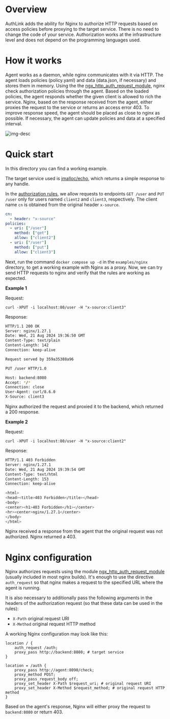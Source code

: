 # Overview 

AuthLink adds the ability for Nginx to authorize HTTP requests based on access policies before proxying to the target service. There is no need to change the code of your service. Authorization works at the infrastructure level and does not depend on the programming languages used.

# How it works

Agent works as a daemon, while nginx communicates with it via HTTP. The agent loads policies (policy.yaml) and data (data.json, if necessary) and stores them in memory. Using the the [ngx_http_auth_request_module](https://nginx.org/en/docs/http/ngx_http_auth_request_module.html), nginx check authorization policies through the agent. Based on the loaded policies, the agent responds whether the given client is allowed to rich the service. Nginx, based on the response received from the agent, either proxies the request to the service or returns an access error 403. To improve response speed, the agent should be placed as close to nginx as possible. If necessary, the agent can update policies and data at a specified interval.

![img-desc](./nginx-arch.svg)

# Quick start 

In this directory you can find a working example.

The target service used is [jmalloc/echo](https://github.com/jmalloc/echo-server), which returns a simple response to any handle.

In the [authorization rules](./agent/policy.yaml), we allow requests to endpoints `GET /user` and `PUT /user` only for users named `client2` and `client3`, respectively. 
The client name `cn` is obtained from the original header `x-source`.

```yaml
cn:
  - header: "x-source"
policies:
  - uri: ["/user"]
    method: ["get"]
    allow: ["client2"]
  - uri: ["/user"]
    method: ["put"]
    allow: ["client3"]
```

Next, run the command `docker compose up -d` in the `examples/nginx` directory, to get a working example with Nginx as a proxy. Now, we can try send HTTP requests to nginx and verify that the rules are working as expected.

**Example 1**

Request:

```curl
curl -XPUT -i localhost:80/user -H "x-source:client3"
```

Response:

```bash
HTTP/1.1 200 OK
Server: nginx/1.27.1
Date: Wed, 21 Aug 2024 19:36:50 GMT
Content-Type: text/plain
Content-Length: 142
Connection: keep-alive

Request served by 359a35388a96

PUT /user HTTP/1.0

Host: backend:8080
Accept: */*
Connection: close
User-Agent: curl/8.6.0
X-Source: client3
```

Nginx authorized the request and proxied it to the backend, which returned a 200 response.

**Example 2**

Request:

```curl
curl -XPUT -i localhost:80/user -H "x-source:client2"
```

Response:

```bash
HTTP/1.1 403 Forbidden
Server: nginx/1.27.1
Date: Wed, 21 Aug 2024 19:39:54 GMT
Content-Type: text/html
Content-Length: 153
Connection: keep-alive

<html>
<head><title>403 Forbidden</title></head>
<body>
<center><h1>403 Forbidden</h1></center>
<hr><center>nginx/1.27.1</center>
</body>
</html>
```

Nginx received a response from the agent that the original request was not authorized. Nginx returned a 403.

# Nginx configuration

Nginx authorizes requests using the module [ngx_http_auth_request_module](https://nginx.org/en/docs/http/ngx_http_auth_request_module.html) (usually included in most nginx builds). It's enough to use the directive `auth_request` so that nginx makes a request to the specified URL where the agent is running.

It is also necessary to additionally pass the following arguments in the headers of the authorization request (so that these data can be used in the rules):

- `X-Path` original request URI
- `X-Method` original request HTTP method


A working Nginx configuration may look like this:

```nginx
location / {
    auth_request /auth;
    proxy_pass http://backend:8080; # target service
}

location = /auth {
    proxy_pass http://agent:8090/check;
    proxy_method POST;
    proxy_pass_request_body off;
    proxy_set_header X-Path $request_uri; # original request URI
    proxy_set_header X-Method $request_method; # original request HTTP method
}
```

Based on the agent's response, Nginx will either proxy the request to `backend:8080` or return 403.